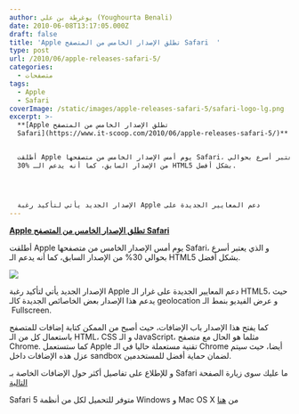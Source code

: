 ```yaml
---
author: يوغرطة بن علي (Youghourta Benali)
date: 2010-06-08T13:17:05.000Z
draft: false
title: 'Apple تطلق الإصدار الخامس من المتصفح Safari  '
type: post
url: /2010/06/apple-releases-safari-5/
categories:
  - متصفحات
tags:
  - Apple
  - Safari
coverImage: /static/images/apple-releases-safari-5/safari-logo-lg.png
excerpt: >-
  **[Apple تطلق الإصدار الخامس من المتصفح
  Safari](https://www.it-scoop.com/2010/06/apple-releases-safari-5/)**


  أطلقت Apple يوم أمس الإصدار الخامس من متصفحها Safari، و الذي يعتبر أسرع بحوالي
  30% من الإصدار السابق، كما أنه يدعم الـ HTML5 بشكل أفضل.




  الإصدار الجديد يأتي لتأكيد رغبة Apple دعم المعايير الجديدة على
---
```

**[Apple تطلق الإصدار الخامس من المتصفح Safari](https://www.it-scoop.com/2010/06/apple-releases-safari-5/)**

أطلقت Apple يوم أمس الإصدار الخامس من متصفحها Safari، و الذي يعتبر أسرع بحوالي 30% من الإصدار السابق، كما أنه يدعم الـ HTML5 بشكل أفضل.

![](/static/images/apple-releases-safari-5/safari-logo-lg.png)

الإصدار الجديد يأتي لتأكيد رغبة Apple دعم المعايير الجديدة على غرار الـ HTML5، حيث يدعم هذا الإصدار بعض الخاصائص الجديدة كالـ geolocation و عرض الفيديو بنمط الـ  Fullscreen.

كما يفتح هذا الإصدار باب الإضافات، حيث أصبح من الممكن كتابة إضافات للمتصفح باستعمال كل من الـ HTML، CSS و الـ JavaScript، مثلما هو الحال مع متصفح Chrome. كما ستستعمل Apple تقنية مستعملة حاليا في الـ Chrome أيضا، حيث سيتم عزل هذه الإضافات داخل sandbox لضمان حماية أفضل للمستخدمين.

و للإطلاع على تفاصيل أكثر حول الإضافات الخاصة بـ Safari ما عليك سوى زيارة الصفحة [التالية](http://developer.apple.com/programs/safari/)

Safari 5 متوفر للتحميل لكل من أنظمة Windows و Mac OS X من [هنا](http://www.apple.com/safari/)

